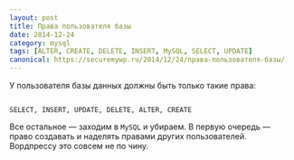```yaml
---
layout: post
title: Права пользователя базы
date: 2014-12-24
category: mysql
tags: [ALTER, CREATE, DELETE, INSERT, MySQL, SELECT, UPDATE]
canonical: https://securemywp.ru/2014/12/24/права-пользователя-базы/
---
```


У пользователя базы данных должны быть только такие права:

<pre><code>
SELECT, INSERT, UPDATE, DELETE, ALTER, CREATE
</code></pre>

Все остальное — заходим в <code>MySQL</code> и убираем. В первую очередь — право создавать и наделять правами других пользователей. Вордпрессу это совсем не по чину.
